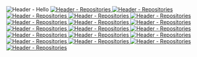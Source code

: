 <picture>
  <source media="(prefers-color-scheme: dark)" srcset="https://readme.2w.vc/images/dark/header_hello.png">
  <img align="top" alt="Header - Hello" src="https://readme.2w.vc/images/light/header_hello.png">
</picture>
<a href="https://git.gold/KR-isamin"><picture>
  <source media="(prefers-color-scheme: dark)" srcset="https://readme.2w.vc/images/dark/header_repositories.png">
  <img align="top" alt="Header - Repositories" src="https://readme.2w.vc/images/light/header_repositories.png">
</picture></a>
<a href="https://archive.codes/krisamin/dimigomeal" target="_blank"><picture>
  <source media="(prefers-color-scheme: dark)" srcset="https://readme.2w.vc/images/dark/repository_84.png">
  <img align="top" alt="Header - Repositories" src="https://readme.2w.vc/images/light/repository_84.png">
</picture></a>
<a href="https://archive.codes/krisamin/portfolio-assets" target="_blank"><picture>
  <source media="(prefers-color-scheme: dark)" srcset="https://readme.2w.vc/images/dark/repository_112.png">
  <img align="top" alt="Header - Repositories" src="https://readme.2w.vc/images/light/repository_112.png">
</picture></a>
<a href="https://archive.codes/krisamin/portfolio-back" target="_blank"><picture>
  <source media="(prefers-color-scheme: dark)" srcset="https://readme.2w.vc/images/dark/repository_113.png">
  <img align="top" alt="Header - Repositories" src="https://readme.2w.vc/images/light/repository_113.png">
</picture></a>
<a href="https://archive.codes/krisamin/dimigomeal-back" target="_blank"><picture>
  <source media="(prefers-color-scheme: dark)" srcset="https://readme.2w.vc/images/dark/repository_114.png">
  <img align="top" alt="Header - Repositories" src="https://readme.2w.vc/images/light/repository_114.png">
</picture></a>
<a href="https://archive.codes/krisamin/2w.vc" target="_blank"><picture>
  <source media="(prefers-color-scheme: dark)" srcset="https://readme.2w.vc/images/dark/repository_4.png">
  <img align="top" alt="Header - Repositories" src="https://readme.2w.vc/images/light/repository_4.png">
</picture></a>
<a href="https://archive.codes/krisamin/morse" target="_blank"><picture>
  <source media="(prefers-color-scheme: dark)" srcset="https://readme.2w.vc/images/dark/repository_16.png">
  <img align="top" alt="Header - Repositories" src="https://readme.2w.vc/images/light/repository_16.png">
</picture></a>
<a href="https://archive.codes/krisamin/dimigomeal-back-legacy" target="_blank"><picture>
  <source media="(prefers-color-scheme: dark)" srcset="https://readme.2w.vc/images/dark/repository_83.png">
  <img align="top" alt="Header - Repositories" src="https://readme.2w.vc/images/light/repository_83.png">
</picture></a>
<a href="https://archive.codes/krisamin/bwapp-docker-compose" target="_blank"><picture>
  <source media="(prefers-color-scheme: dark)" srcset="https://readme.2w.vc/images/dark/repository_111.png">
  <img align="top" alt="Header - Repositories" src="https://readme.2w.vc/images/light/repository_111.png">
</picture></a>
<a href="https://archive.codes/krisamin/rooftop-official-landing" target="_blank"><picture>
  <source media="(prefers-color-scheme: dark)" srcset="https://readme.2w.vc/images/dark/repository_82.png">
  <img align="top" alt="Header - Repositories" src="https://readme.2w.vc/images/light/repository_82.png">
</picture></a>
<a href="https://archive.codes/krisamin/surfing" target="_blank"><picture>
  <source media="(prefers-color-scheme: dark)" srcset="https://readme.2w.vc/images/dark/repository_34.png">
  <img align="top" alt="Header - Repositories" src="https://readme.2w.vc/images/light/repository_34.png">
</picture></a>
<a href="https://archive.codes/krisamin/surfing-back" target="_blank"><picture>
  <source media="(prefers-color-scheme: dark)" srcset="https://readme.2w.vc/images/dark/repository_38.png">
  <img align="top" alt="Header - Repositories" src="https://readme.2w.vc/images/light/repository_38.png">
</picture></a>
<a href="https://archive.codes/krisamin/stunup" target="_blank"><picture>
  <source media="(prefers-color-scheme: dark)" srcset="https://readme.2w.vc/images/dark/repository_106.png">
  <img align="top" alt="Header - Repositories" src="https://readme.2w.vc/images/light/repository_106.png">
</picture></a>
<a href="https://archive.codes/krisamin/ruku.team" target="_blank"><picture>
  <source media="(prefers-color-scheme: dark)" srcset="https://readme.2w.vc/images/dark/repository_105.png">
  <img align="top" alt="Header - Repositories" src="https://readme.2w.vc/images/light/repository_105.png">
</picture></a>
<a href="https://archive.codes/krisamin/cresent.team" target="_blank"><picture>
  <source media="(prefers-color-scheme: dark)" srcset="https://readme.2w.vc/images/dark/repository_104.png">
  <img align="top" alt="Header - Repositories" src="https://readme.2w.vc/images/light/repository_104.png">
</picture></a>
<a href="https://archive.codes/krisamin/dubidubab" target="_blank"><picture>
  <source media="(prefers-color-scheme: dark)" srcset="https://readme.2w.vc/images/dark/repository_25.png">
  <img align="top" alt="Header - Repositories" src="https://readme.2w.vc/images/light/repository_25.png">
</picture></a>
<a href="https://archive.codes/krisamin/youmefire" target="_blank"><picture>
  <source media="(prefers-color-scheme: dark)" srcset="https://readme.2w.vc/images/dark/repository_7.png">
  <img align="top" alt="Header - Repositories" src="https://readme.2w.vc/images/light/repository_7.png">
</picture></a>
<a href="https://archive.codes/krisamin/portfolio" target="_blank"><picture>
  <source media="(prefers-color-scheme: dark)" srcset="https://readme.2w.vc/images/dark/repository_5.png">
  <img align="top" alt="Header - Repositories" src="https://readme.2w.vc/images/light/repository_5.png">
</picture></a>